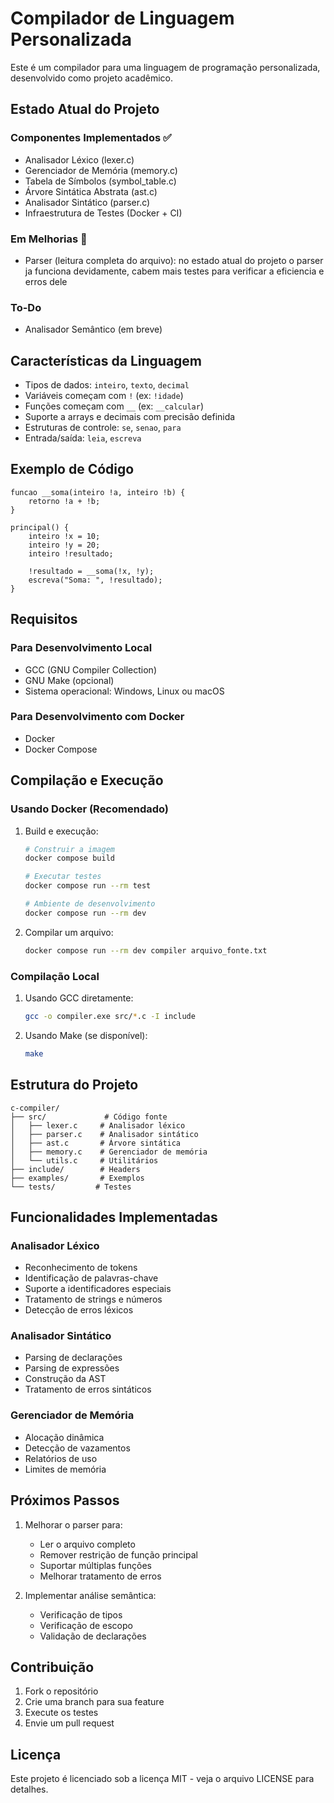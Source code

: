 # Compilador de Linguagem Personalizada

Este é um compilador para uma linguagem de programação personalizada, desenvolvido como projeto acadêmico.

## Estado Atual do Projeto

### Componentes Implementados ✅
- Analisador Léxico (lexer.c)
- Gerenciador de Memória (memory.c)
- Tabela de Símbolos (symbol_table.c)
- Árvore Sintática Abstrata (ast.c)
- Analisador Sintático (parser.c)
- Infraestrutura de Testes (Docker + CI)

### Em Melhorias 🚧
- Parser (leitura completa do arquivo): no estado atual do projeto o parser ja funciona devidamente, cabem mais testes para verificar a eficiencia e erros dele

### To-Do 
- Analisador Semântico (em breve)

## Características da Linguagem

- Tipos de dados: `inteiro`, `texto`, `decimal`
- Variáveis começam com `!` (ex: `!idade`)
- Funções começam com `__` (ex: `__calcular`)
- Suporte a arrays e decimais com precisão definida
- Estruturas de controle: `se`, `senao`, `para`
- Entrada/saída: `leia`, `escreva`

## Exemplo de Código

```
funcao __soma(inteiro !a, inteiro !b) {
    retorno !a + !b;
}

principal() {
    inteiro !x = 10;
    inteiro !y = 20;
    inteiro !resultado;
    
    !resultado = __soma(!x, !y);
    escreva("Soma: ", !resultado);
}
```

## Requisitos

### Para Desenvolvimento Local
- GCC (GNU Compiler Collection)
- GNU Make (opcional)
- Sistema operacional: Windows, Linux ou macOS

### Para Desenvolvimento com Docker
- Docker
- Docker Compose

## Compilação e Execução

### Usando Docker (Recomendado)

1. Build e execução:
   ```bash
   # Construir a imagem
   docker compose build

   # Executar testes
   docker compose run --rm test

   # Ambiente de desenvolvimento
   docker compose run --rm dev
   ```

2. Compilar um arquivo:
   ```bash
   docker compose run --rm dev compiler arquivo_fonte.txt
   ```

### Compilação Local

1. Usando GCC diretamente:
   ```bash
   gcc -o compiler.exe src/*.c -I include
   ```

2. Usando Make (se disponível):
   ```bash
   make
   ```

## Estrutura do Projeto

```
c-compiler/
├── src/             # Código fonte
│   ├── lexer.c     # Analisador léxico
│   ├── parser.c    # Analisador sintático
│   ├── ast.c       # Árvore sintática
│   ├── memory.c    # Gerenciador de memória
│   └── utils.c     # Utilitários
├── include/        # Headers
├── examples/       # Exemplos
└── tests/         # Testes
```

## Funcionalidades Implementadas

### Analisador Léxico
- Reconhecimento de tokens
- Identificação de palavras-chave
- Suporte a identificadores especiais
- Tratamento de strings e números
- Detecção de erros léxicos

### Analisador Sintático
- Parsing de declarações
- Parsing de expressões
- Construção da AST
- Tratamento de erros sintáticos

### Gerenciador de Memória
- Alocação dinâmica
- Detecção de vazamentos
- Relatórios de uso
- Limites de memória

## Próximos Passos

1. Melhorar o parser para:
   - Ler o arquivo completo
   - Remover restrição de função principal
   - Suportar múltiplas funções
   - Melhorar tratamento de erros

2. Implementar análise semântica:
   - Verificação de tipos
   - Verificação de escopo
   - Validação de declarações

## Contribuição

1. Fork o repositório
2. Crie uma branch para sua feature
3. Execute os testes
4. Envie um pull request

## Licença

Este projeto é licenciado sob a licença MIT - veja o arquivo LICENSE para detalhes.
